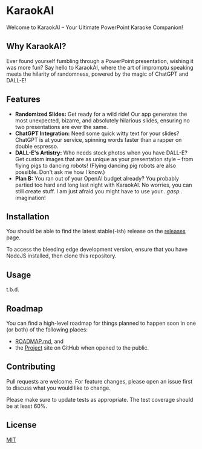 # KaraokAI

Welcome to KaraokAI – Your Ultimate PowerPoint Karaoke Companion!

## Why KaraokAI?

Ever found yourself fumbling through a PowerPoint presentation, wishing it was more fun?
Say hello to KaraokAI, where the art of impromptu speaking meets the hilarity of randomness, powered by the magic of ChatGPT and DALL-E!

## Features

- **Randomized Slides:**
  Get ready for a wild ride! Our app generates the most unexpected, bizarre, and absolutely hilarious slides, ensuring no two presentations are ever the same.
- **ChatGPT Integration:**
  Need some quick witty text for your slides?
  ChatGPT is at your service, spinning words faster than a rapper on double espresso.
- **DALL-E's Artistry:**
  Who needs stock photos when you have DALL-E?
  Get custom images that are as unique as your presentation style – from flying pigs to dancing robots!
  (Flying dancing pig robots are also possible. Don't ask me how I know.)
- **Plan B:**
  You ran out of your OpenAI budget already?
  You probably partied too hard and long last night with KaraokAI.
  No worries, you can still create stuff.
  I am just afraid you might have to use your.. *gasp..* imagination!

## Installation

You should be able to find the latest stable(-ish) release on the [releases] page.

To access the bleeding edge development version, ensure that you have NodeJS installed, then clone this repository.

## Usage

t.b.d.

## Roadmap

You can find a high-level roadmap for things planned to happen soon in one (or both) of the following places:
  - [ROADMAP.md](ROADMAP.md), and
  - the [Project](https://github.com/users/MrManny/projects/2) site on GitHub when opened to the public.

## Contributing

Pull requests are welcome. For feature changes, please open an issue first to discuss what you would like to change.

Please make sure to update tests as appropriate. The test coverage should be at least 60%.

## License

[MIT](https://choosealicense.com/licenses/mit/)

[releases]: https://github.com/MrManny/karaokai/releases
